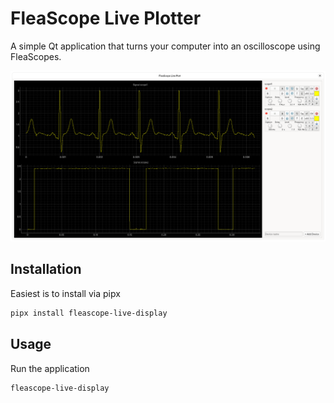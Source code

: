 # FleaScope Live Plotter

A simple Qt application that turns your computer into an oscilloscope using FleaScopes.

![Screenshot](https://raw.githubusercontent.com/daniel-freiermuth/fleascope-live/refs/heads/main/screenshot.png)

## Installation

Easiest is to install via pipx

```bash
pipx install fleascope-live-display
```

## Usage

Run the application

```bash
fleascope-live-display
```